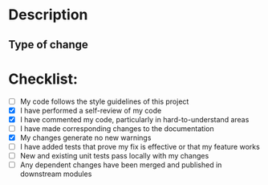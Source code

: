 # Description


## Type of change


# Checklist:

- [ ] My code follows the style guidelines of this project
- [X] I have performed a self-review of my code
- [X] I have commented my code, particularly in hard-to-understand areas
- [ ] I have made corresponding changes to the documentation
- [X] My changes generate no new warnings
- [ ] I have added tests that prove my fix is effective or that my feature works
- [ ] New and existing unit tests pass locally with my changes
- [ ] Any dependent changes have been merged and published in downstream modules